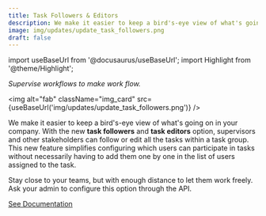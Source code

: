 ```yaml
---
title: Task Followers & Editors
description: We make it easier to keep a bird's-eye view of what's going on in your company. With the new task followers and task editors option, supervisors and other stakeholders can follow or edit all the tasks within a task group. This new feature simplifies configuring which users can participate in tasks without necessarily having to add them one by one in the list of users assigned to the task. Stay close to your teams, but with enough distance to let them work freely. Ask your admin to configure this option through the API.
image: img/updates/update_task_followers.png
draft: false
---
```


import useBaseUrl from '@docusaurus/useBaseUrl'; 
import Highlight from '@theme/Highlight';

<div className="align-center">
<div className="card">
<div className="card__header">

<span className="hero__subtitle"><em>

Supervise workflows to make work flow.

</em></span>

</div>
<div className="card__image">

<img alt="fab" className="img_card" src={useBaseUrl('img/updates/update_task_followers.png')} />
<br/>

</div>
<div className="card__body">

We make it easier to keep a bird's-eye view of what's going on in your company. With the new **task followers** and **task editors** option, supervisors and other stakeholders can follow or edit all the tasks within a task group. This new feature simplifies configuring which users can participate in tasks without necessarily having to add them one by one in the list of users assigned to the task. 

Stay close to your teams, but with enough distance to let them work freely. Ask your admin to configure this option through the API.
</div>
<div className="card__footer text-center align-padding-center">

<a className="button button--info button--block" href="/docs/documentation/api/tasks/#patch-taskgroup-permissions">See Documentation</a>
<br/>

</div>
</div>
</div>
